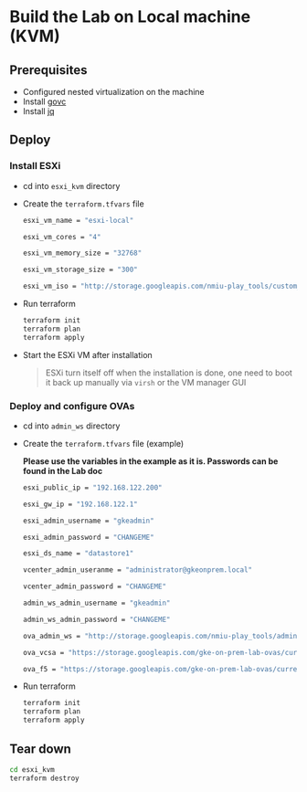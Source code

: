 # Build the Lab on Local machine (KVM)

## Prerequisites

* Configured nested virtualization on the machine
* Install [govc](https://github.com/vmware/govmomi/tree/master/govc)
* Install [jq](https://stedolan.github.io/jq/download/)

## Deploy

### Install ESXi

* cd into `esxi_kvm` directory

* Create the `terraform.tfvars` file

  ```sh
  esxi_vm_name = "esxi-local"

  esxi_vm_cores = "4"

  esxi_vm_memory_size = "32768"

  esxi_vm_storage_size = "300"

  esxi_vm_iso = "http://storage.googleapis.com/nmiu-play_tools/custom_esxi.iso"
  ```

* Run terraform

  ```sh
  terraform init
  terraform plan
  terraform apply
  ```

* Start the ESXi VM after installation

  > ESXi turn itself off when the installation is done, one need to boot it back up manually via `virsh` or the VM manager GUI

### Deploy and configure OVAs

* cd into `admin_ws` directory

* Create the `terraform.tfvars` file (example)

  **Please use the variables in the example as it is. Passwords can be found in the Lab doc**

  ```sh
  esxi_public_ip = "192.168.122.200"

  esxi_gw_ip = "192.168.122.1"

  esxi_admin_username = "gkeadmin"

  esxi_admin_password = "CHANGEME"

  esxi_ds_name = "datastore1"

  vcenter_admin_useranme = "administrator@gkeonprem.local"

  vcenter_admin_password = "CHANGEME"

  admin_ws_admin_username = "gkeadmin"

  admin_ws_admin_password = "CHANGEME"

  ova_admin_ws = "http://storage.googleapis.com/nmiu-play_tools/admin-ws-20190308.ova"

  ova_vcsa = "https://storage.googleapis.com/gke-on-prem-lab-ovas/current/vcsa-latest.ova"

  ova_f5 = "https://storage.googleapis.com/gke-on-prem-lab-ovas/current/f5-latest.ova"
  ```

* Run terraform

  ```sh
  terraform init
  terraform plan
  terraform apply
  ```

## Tear down

```sh
cd esxi_kvm
terraform destroy
```
